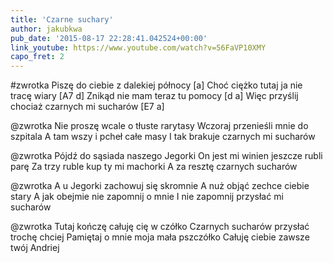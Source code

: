 ```yaml
---
title: 'Czarne suchary'
author: jakubkwa
pub_date: '2015-08-17 22:28:41.042524+00:00'
link_youtube: https://www.youtube.com/watch?v=56FaVP10XMY
capo_fret: 2
---
```


#zwrotka
Piszę do ciebie z dalekiej północy [a]
Choć ciężko tutaj ja nie tracę wiary [A7 d]
Znikąd nie mam teraz tu pomocy [d a]
Więc przyślij chociaż czarnych mi sucharów [E7 a]

@zwrotka
Nie proszę wcale o tłuste rarytasy
Wczoraj przenieśli mnie do szpitala
A tam wszy i pcheł całe masy
I tak brakuje czarnych mi sucharów

@zwrotka
Pójdź do sąsiada naszego Jegorki
On jest mi winien jeszcze rubli parę
Za trzy ruble kup ty mi machorki
A za resztę czarnych sucharów

@zwrotka
A u Jegorki zachowuj się skromnie
A nuż objąć zechce ciebie stary
A jak obejmie nie zapomnij o mnie
I nie zapomnij przysłać mi sucharów

@zwrotka
Tutaj kończę całuję cię w czółko
Czarnych sucharów przysłać trochę chciej
Pamiętaj o mnie moja mała pszczółko
Całuję ciebie zawsze twój Andriej